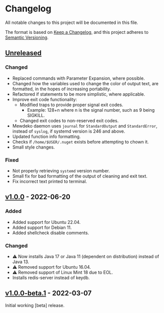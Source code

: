 # Changelog

All notable changes to this project will be documented in this file.

The format is based on [Keep a Changelog](https://keepachangelog.com/en/1.0.0/), and this project adheres to [Semantic Versioning](https://semver.org/spec/v2.0.0.html).

## [Unreleased]

### Changed

- Replaced commands with Parameter Expansion, where possible.
- Changed how the variables used to change the color of output text, are formatted, in the hopes of increasing portability.
- Refactored if statements to be more simplistic, where applicable.
- Improve exit code functionality:
  - Modified traps to provide proper signal exit codes.
    - Example: 128+n where n is the signal number, such as 9 being SIGKILL.
  - Changed exit codes to non-reserved exit codes.
- Mewdeko daemon uses `journal` for `StandardOutput` and `StandardError`, instead of `syslog`, if systemd version is 246 and above.
- Updated function info formatting.
- Checks if `/home/$USER/.nuget` exists before attempting to chown it.
- Small style changes.
<!-- - Downloading 'mewdeko_main_installer' text gets replaced with with the Welcome to the installer text.-->

### Fixed

- Not properly retrieving `systemd` version number.
- Small fix for bad formatting of the output of cleaning and exit text.
- Fix incorrect text printed to terminal.

## [v1.0.0] - 2022-06-20

### Added

- Added support for Ubuntu 22.04.
- Added support for Debian 11.
- Added shellcheck disable comments.

### Changed

- ⚠️ Now installs Java 17 or Java 11 (dependent on distribution) instead of Java 13.
- ⚠️ Removed support for Ubuntu 16.04.
- ⚠️ Removed support of Linux Mint 18 due to EOL.
- Installs redis-server instead of keydb.

## [v1.0.0-beta.1] - 2022-03-07

Initial working [beta] release.

[unreleased]: https://github.com/StrangeRanger/Mewdeko-BashScript/compare/v1.0.0...HEAD
[v1.0.0]: https://github.com/StrangeRanger/Mewdeko-BashScript/releases/tag/v1.0.0
[v1.0.0-beta.1]: https://github.com/StrangeRanger/Mewdeko-BashScript/releases/tag/v1.0.0-beta.1
